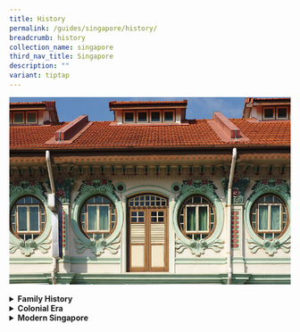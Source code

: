 ```yaml
---
title: History
permalink: /guides/singapore/history/
breadcrumb: history
collection_name: singapore
third_nav_title: Singapore
description: ""
variant: tiptap
---
```

<div class="isomer-image-wrapper">
<img style="width:800px;" height="auto" width="100%" alt="history banner" src="/images/category/history.jpg">
</div>
<p></p>
<div data-type="detailGroup" class="isomer-accordion-group isomer-accordion isomer-accordion-white">
<details class="isomer-details">
<summary><strong>Family History</strong>
</summary>
<div data-type="detailsContent" class="isomer-details-content">
<ul data-tight="true" class="tight">
<li>
<p><strong><a href="/guides/singapore/history/family-history-resources/" rel="noopener noreferrer nofollow" target="_blank">Family History Resources</a></strong>
</p>
</li>
<li>
<p><strong><a href="/guides/singapore/history/chinese-genealogy-resources/" rel="noopener noreferrer nofollow" target="_blank">Chinese Genealogy Resources</a></strong>
</p>
</li>
<li>
<p><strong><a href="/guides/singapore/history/malay-genealogy-resources" rel="noopener noreferrer nofollow" target="_blank">Malay Genealogy Resources</a></strong>
</p>
</li>
<li>
<p><strong><a href="/guides/singapore/history/eurasians-resources-tracing-family-history/" rel="noopener noreferrer nofollow" target="_blank">Eurasians: resources on tracing family history</a></strong>
</p>
</li>
</ul>
</div>
</details>
</div>
<div data-type="detailGroup" class="isomer-accordion-group isomer-accordion isomer-accordion-white">
<details class="isomer-details">
<summary><strong>Colonial Era</strong>
</summary>
<div data-type="detailsContent" class="isomer-details-content">
<ul data-tight="true" class="tight">
<li>
<p><strong><a href="/guides/singapore/history/colonial-period" rel="noopener noreferrer nofollow" target="_blank">Colonial Period</a></strong>
</p>
</li>
<li>
<p><strong><a href="/guides/singapore/history/pri-accounts-1800-1942" rel="noopener noreferrer nofollow" target="_blank">Primary accounts of Singapore from 1800s to 1942</a></strong>
</p>
</li>
<li>
<p><strong><a href="/guides/singapore/history/raffles-sea/" rel="noopener noreferrer nofollow" target="_blank">Raffles in Southeast Asia</a></strong>
</p>
</li>
<li>
<p><strong><a href="/guides/singapore/history/decolonisation-process" rel="noopener noreferrer nofollow" target="_blank">Decolonisation Process</a></strong>
</p>
</li>
</ul>
</div>
</details>
</div>
<div data-type="detailGroup" class="isomer-accordion-group isomer-accordion isomer-accordion-white">
<details class="isomer-details">
<summary><strong>Modern Singapore</strong>
</summary>
<div data-type="detailsContent" class="isomer-details-content">
<ul data-tight="true" class="tight">
<li>
<p><strong><a href="/guides/singapore/history/cpm-biblio/" rel="noopener noreferrer nofollow" target="_blank">Communist Party of Malaya - A Comprehensive Bibliography</a></strong>
</p>
</li>
<li>
<p><strong><a href="/guides/singapore/history/s-rajaratnam-s-writings-before-1959-a-preliminary-annotated-bibliography/" rel="noopener noreferrer nofollow" target="_blank">S Rajaratnam’s Writings Before 1959: A Preliminary Annotated Bibliography</a></strong>
</p>
</li>
<li>
<p><strong><a href="/guides/singapore/history/post-independence-sea" rel="noopener noreferrer nofollow" target="_blank">Post-Independence SEA</a></strong>
</p>
</li>
<li>
<p><strong><a href="/guides/singapore/history/development-education-sg" rel="noopener noreferrer nofollow" target="_blank">Development of Education in Singapore</a></strong>
</p>
</li>
<li>
<p><strong><a href="/guides/singapore/history/sg-public-housing" rel="noopener noreferrer nofollow" target="_blank">Singapore's Public Housing</a></strong>
</p>
</li>
<li>
<p><strong><a href="/guides/singapore-history/understandingsingapore-i/" rel="noopener noreferrer nofollow" target="_blank">Understanding Singapore (I)</a></strong>
</p>
</li>
</ul>
</div>
</details>
</div>
<p></p>